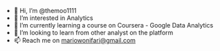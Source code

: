 - 👋 Hi, I’m @themoo1111
- 👀 I’m interested in Analytics
- 🌱 I’m currently learning a course on Coursera - Google Data Analytics
- 💞️ I’m looking to learn from other analyst on the platform
- 📫 Reach me on mariowonifari@gmail.com

<!---
themoo1111/themoo1111 is a ✨ special ✨ repository because its `README.md` (this file) appears on your GitHub profile.
You can click the Preview link to take a look at your changes.
--->
